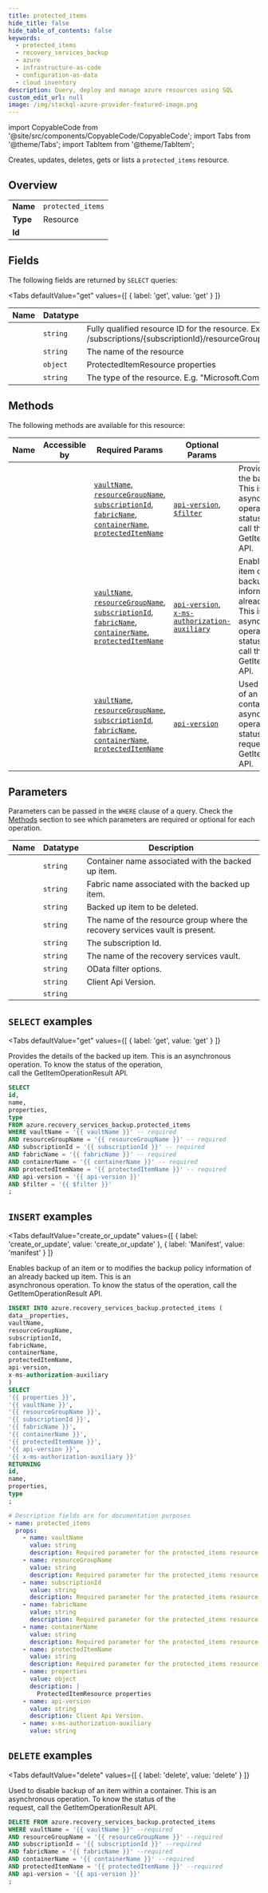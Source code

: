 ```yaml
--- 
title: protected_items
hide_title: false
hide_table_of_contents: false
keywords:
  - protected_items
  - recovery_services_backup
  - azure
  - infrastructure-as-code
  - configuration-as-data
  - cloud inventory
description: Query, deploy and manage azure resources using SQL
custom_edit_url: null
image: /img/stackql-azure-provider-featured-image.png
---
```


import CopyableCode from '@site/src/components/CopyableCode/CopyableCode';
import Tabs from '@theme/Tabs';
import TabItem from '@theme/TabItem';

Creates, updates, deletes, gets or lists a <code>protected_items</code> resource.

## Overview
<table><tbody>
<tr><td><b>Name</b></td><td><code>protected_items</code></td></tr>
<tr><td><b>Type</b></td><td>Resource</td></tr>
<tr><td><b>Id</b></td><td><CopyableCode code="azure.recovery_services_backup.protected_items" /></td></tr>
</tbody></table>

## Fields

The following fields are returned by `SELECT` queries:

<Tabs
    defaultValue="get"
    values={[
        { label: 'get', value: 'get' }
    ]}
>
<TabItem value="get">

<table>
<thead>
    <tr>
    <th>Name</th>
    <th>Datatype</th>
    <th>Description</th>
    </tr>
</thead>
<tbody>
<tr>
    <td><CopyableCode code="id" /></td>
    <td><code>string</code></td>
    <td>Fully qualified resource ID for the resource. Ex - /subscriptions/&#123;subscriptionId&#125;/resourceGroups/&#123;resourceGroupName&#125;/providers/&#123;resourceProviderNamespace&#125;/&#123;resourceType&#125;/&#123;resourceName&#125;</td>
</tr>
<tr>
    <td><CopyableCode code="name" /></td>
    <td><code>string</code></td>
    <td>The name of the resource</td>
</tr>
<tr>
    <td><CopyableCode code="properties" /></td>
    <td><code>object</code></td>
    <td>ProtectedItemResource properties</td>
</tr>
<tr>
    <td><CopyableCode code="type" /></td>
    <td><code>string</code></td>
    <td>The type of the resource. E.g. "Microsoft.Compute/virtualMachines" or "Microsoft.Storage/storageAccounts"</td>
</tr>
</tbody>
</table>
</TabItem>
</Tabs>

## Methods

The following methods are available for this resource:

<table>
<thead>
    <tr>
    <th>Name</th>
    <th>Accessible by</th>
    <th>Required Params</th>
    <th>Optional Params</th>
    <th>Description</th>
    </tr>
</thead>
<tbody>
<tr>
    <td><a href="#get"><CopyableCode code="get" /></a></td>
    <td><CopyableCode code="select" /></td>
    <td><a href="#parameter-vaultName"><code>vaultName</code></a>, <a href="#parameter-resourceGroupName"><code>resourceGroupName</code></a>, <a href="#parameter-subscriptionId"><code>subscriptionId</code></a>, <a href="#parameter-fabricName"><code>fabricName</code></a>, <a href="#parameter-containerName"><code>containerName</code></a>, <a href="#parameter-protectedItemName"><code>protectedItemName</code></a></td>
    <td><a href="#parameter-api-version"><code>api-version</code></a>, <a href="#parameter-$filter"><code>$filter</code></a></td>
    <td>Provides the details of the backed up item. This is an asynchronous operation. To know the status of the operation,<br />call the GetItemOperationResult API.</td>
</tr>
<tr>
    <td><a href="#create_or_update"><CopyableCode code="create_or_update" /></a></td>
    <td><CopyableCode code="insert" /></td>
    <td><a href="#parameter-vaultName"><code>vaultName</code></a>, <a href="#parameter-resourceGroupName"><code>resourceGroupName</code></a>, <a href="#parameter-subscriptionId"><code>subscriptionId</code></a>, <a href="#parameter-fabricName"><code>fabricName</code></a>, <a href="#parameter-containerName"><code>containerName</code></a>, <a href="#parameter-protectedItemName"><code>protectedItemName</code></a></td>
    <td><a href="#parameter-api-version"><code>api-version</code></a>, <a href="#parameter-x-ms-authorization-auxiliary"><code>x-ms-authorization-auxiliary</code></a></td>
    <td>Enables backup of an item or to modifies the backup policy information of an already backed up item. This is an<br />asynchronous operation. To know the status of the operation, call the GetItemOperationResult API.</td>
</tr>
<tr>
    <td><a href="#delete"><CopyableCode code="delete" /></a></td>
    <td><CopyableCode code="delete" /></td>
    <td><a href="#parameter-vaultName"><code>vaultName</code></a>, <a href="#parameter-resourceGroupName"><code>resourceGroupName</code></a>, <a href="#parameter-subscriptionId"><code>subscriptionId</code></a>, <a href="#parameter-fabricName"><code>fabricName</code></a>, <a href="#parameter-containerName"><code>containerName</code></a>, <a href="#parameter-protectedItemName"><code>protectedItemName</code></a></td>
    <td><a href="#parameter-api-version"><code>api-version</code></a></td>
    <td>Used to disable backup of an item within a container. This is an asynchronous operation. To know the status of the<br />request, call the GetItemOperationResult API.</td>
</tr>
</tbody>
</table>

## Parameters

Parameters can be passed in the `WHERE` clause of a query. Check the [Methods](#methods) section to see which parameters are required or optional for each operation.

<table>
<thead>
    <tr>
    <th>Name</th>
    <th>Datatype</th>
    <th>Description</th>
    </tr>
</thead>
<tbody>
<tr id="parameter-containerName">
    <td><CopyableCode code="containerName" /></td>
    <td><code>string</code></td>
    <td>Container name associated with the backed up item.</td>
</tr>
<tr id="parameter-fabricName">
    <td><CopyableCode code="fabricName" /></td>
    <td><code>string</code></td>
    <td>Fabric name associated with the backed up item.</td>
</tr>
<tr id="parameter-protectedItemName">
    <td><CopyableCode code="protectedItemName" /></td>
    <td><code>string</code></td>
    <td>Backed up item to be deleted.</td>
</tr>
<tr id="parameter-resourceGroupName">
    <td><CopyableCode code="resourceGroupName" /></td>
    <td><code>string</code></td>
    <td>The name of the resource group where the recovery services vault is present.</td>
</tr>
<tr id="parameter-subscriptionId">
    <td><CopyableCode code="subscriptionId" /></td>
    <td><code>string</code></td>
    <td>The subscription Id.</td>
</tr>
<tr id="parameter-vaultName">
    <td><CopyableCode code="vaultName" /></td>
    <td><code>string</code></td>
    <td>The name of the recovery services vault.</td>
</tr>
<tr id="parameter-$filter">
    <td><CopyableCode code="$filter" /></td>
    <td><code>string</code></td>
    <td>OData filter options.</td>
</tr>
<tr id="parameter-api-version">
    <td><CopyableCode code="api-version" /></td>
    <td><code>string</code></td>
    <td>Client Api Version.</td>
</tr>
<tr id="parameter-x-ms-authorization-auxiliary">
    <td><CopyableCode code="x-ms-authorization-auxiliary" /></td>
    <td><code>string</code></td>
    <td></td>
</tr>
</tbody>
</table>

## `SELECT` examples

<Tabs
    defaultValue="get"
    values={[
        { label: 'get', value: 'get' }
    ]}
>
<TabItem value="get">

Provides the details of the backed up item. This is an asynchronous operation. To know the status of the operation,<br />call the GetItemOperationResult API.

```sql
SELECT
id,
name,
properties,
type
FROM azure.recovery_services_backup.protected_items
WHERE vaultName = '{{ vaultName }}' -- required
AND resourceGroupName = '{{ resourceGroupName }}' -- required
AND subscriptionId = '{{ subscriptionId }}' -- required
AND fabricName = '{{ fabricName }}' -- required
AND containerName = '{{ containerName }}' -- required
AND protectedItemName = '{{ protectedItemName }}' -- required
AND api-version = '{{ api-version }}'
AND $filter = '{{ $filter }}'
;
```
</TabItem>
</Tabs>


## `INSERT` examples

<Tabs
    defaultValue="create_or_update"
    values={[
        { label: 'create_or_update', value: 'create_or_update' },
        { label: 'Manifest', value: 'manifest' }
    ]}
>
<TabItem value="create_or_update">

Enables backup of an item or to modifies the backup policy information of an already backed up item. This is an<br />asynchronous operation. To know the status of the operation, call the GetItemOperationResult API.

```sql
INSERT INTO azure.recovery_services_backup.protected_items (
data__properties,
vaultName,
resourceGroupName,
subscriptionId,
fabricName,
containerName,
protectedItemName,
api-version,
x-ms-authorization-auxiliary
)
SELECT 
'{{ properties }}',
'{{ vaultName }}',
'{{ resourceGroupName }}',
'{{ subscriptionId }}',
'{{ fabricName }}',
'{{ containerName }}',
'{{ protectedItemName }}',
'{{ api-version }}',
'{{ x-ms-authorization-auxiliary }}'
RETURNING
id,
name,
properties,
type
;
```
</TabItem>
<TabItem value="manifest">

```yaml
# Description fields are for documentation purposes
- name: protected_items
  props:
    - name: vaultName
      value: string
      description: Required parameter for the protected_items resource.
    - name: resourceGroupName
      value: string
      description: Required parameter for the protected_items resource.
    - name: subscriptionId
      value: string
      description: Required parameter for the protected_items resource.
    - name: fabricName
      value: string
      description: Required parameter for the protected_items resource.
    - name: containerName
      value: string
      description: Required parameter for the protected_items resource.
    - name: protectedItemName
      value: string
      description: Required parameter for the protected_items resource.
    - name: properties
      value: object
      description: |
        ProtectedItemResource properties
    - name: api-version
      value: string
      description: Client Api Version.
    - name: x-ms-authorization-auxiliary
      value: string
```
</TabItem>
</Tabs>


## `DELETE` examples

<Tabs
    defaultValue="delete"
    values={[
        { label: 'delete', value: 'delete' }
    ]}
>
<TabItem value="delete">

Used to disable backup of an item within a container. This is an asynchronous operation. To know the status of the<br />request, call the GetItemOperationResult API.

```sql
DELETE FROM azure.recovery_services_backup.protected_items
WHERE vaultName = '{{ vaultName }}' --required
AND resourceGroupName = '{{ resourceGroupName }}' --required
AND subscriptionId = '{{ subscriptionId }}' --required
AND fabricName = '{{ fabricName }}' --required
AND containerName = '{{ containerName }}' --required
AND protectedItemName = '{{ protectedItemName }}' --required
AND api-version = '{{ api-version }}'
;
```
</TabItem>
</Tabs>
